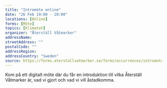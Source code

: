 ```yaml
---
title: "Intromöte online"
date: "26 Feb 19:00 - 20:00"
locations: [Online]
forms: [Möte]
topics: [Klimatet]
organizer: "Återställ Våtmarker"
addressName:
streetAddress: ""
postalCode: ""
addressRegion:
addressCountry: "Sweden"
source: https://forms.aterstallvatmarker.se/formz/occurrences/intromote-online-2025-02-26/registrations/new
---
```

Kom på ett digitalt möte där du får en introduktion till vilka Återställ Våtmarker är, vad vi gjort och vad vi vill åstadkomma.
